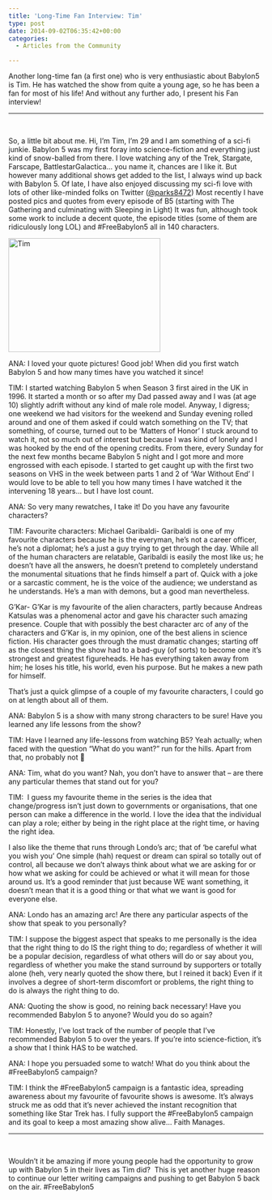 ```yaml
---
title: 'Long-Time Fan Interview: Tim'
type: post
date: 2014-09-02T06:35:42+00:00
categories:
  - Articles from the Community

---
```

Another long-time fan (a first one) who is very enthusiastic about Babylon5 is Tim. He has watched the show from quite a young age, so he has been a fan for most of his life! And without any further ado, I present his Fan interview!

* * *

&nbsp;

So, a little bit about me. Hi, I&#8217;m Tim, I&#8217;m 29 and I am something of a sci-fi junkie. Babylon 5 was my first foray into science-fiction and everything just kind of snow-balled from there. I love watching any of the Trek, Stargate, Farscape, BattlestarGalactica&#8230; you name it, chances are I like it. But however many additional shows get added to the list, I always wind up back with Babylon 5. Of late, I have also enjoyed discussing my sci-fi love with lots of other like-minded folks on Twitter (<a href="https://twitter.com/parks8472" target="_blank">@parks8472</a>) Most recently I have posted pics and quotes from every episode of B5 (starting with The Gathering and culminating with Sleeping in Light) It was fun, although took some work to include a decent quote, the episode titles (some of them are ridiculously long LOL) and #FreeBabylon5 all in 140 characters.

[<img class="aligncenter size-medium wp-image-974" src="http://freeb5:8888/wp-content/uploads/2014/09/Snapshot_20140901-300x225.jpg" alt="Tim" width="300" height="225" />][1]

ANA: I loved your quote pictures! Good job! When did you first watch Babylon 5 and how many times have you watched it since!

TIM: I started watching Babylon 5 when Season 3 first aired in the UK in 1996. It started a month or so after my Dad passed away and I was (at age 10) slightly adrift without any kind of male role model. Anyway, I digress; one weekend we had visitors for the weekend and Sunday evening rolled around and one of them asked if could watch something on the TV; that something, of course, turned out to be &#8216;Matters of Honor&#8217; I stuck around to watch it, not so much out of interest but because I was kind of lonely and I was hooked by the end of the opening credits. From there, every Sunday for the next few months became Babylon 5 night and I got more and more engrossed with each episode. I started to get caught up with the first two seasons on VHS in the week between parts 1 and 2 of &#8216;War Without End&#8217; I would love to be able to tell you how many times I have watched it the intervening 18 years&#8230; but I have lost count.

ANA: So very many rewatches, I take it! Do you have any favourite characters?

TIM: Favourite characters: Michael Garibaldi- Garibaldi is one of my favourite characters because he is the everyman, he&#8217;s not a career officer, he&#8217;s not a diplomat; he&#8217;s a just a guy trying to get through the day. While all of the human characters are relatable, Garibaldi is easily the most like us; he doesn&#8217;t have all the answers, he doesn&#8217;t pretend to completely understand the monumental situations that he finds himself a part of. Quick with a joke or a sarcastic comment, he is the voice of the audience; we understand as he understands. He&#8217;s a man with demons, but a good man nevertheless.

G&#8217;Kar- G&#8217;Kar is my favourite of the alien characters, partly because Andreas Katsulas was a phenomenal actor and gave his character such amazing presence. Couple that with possibly the best character arc of any of the characters and G&#8217;Kar is, in my opinion, one of the best aliens in science fiction. His character goes through the must dramatic changes; starting off as the closest thing the show had to a bad-guy (of sorts) to become one it&#8217;s strongest and greatest figureheads. He has everything taken away from him; he loses his title, his world, even his purpose. But he makes a new path for himself.

That&#8217;s just a quick glimpse of a couple of my favourite characters, I could go on at length about all of them.

ANA: Babylon 5 is a show with many strong characters to be sure! Have you learned any life lessons from the show?

TIM: Have I learned any life-lessons from watching B5? Yeah actually; when faced with the question &#8220;What do you want?&#8221; run for the hills. Apart from that, no probably not 🙂

ANA: Tim, what do you want? Nah, you don’t have to answer that – are there any particular themes that stand out for you?

TIM:  I guess my favourite theme in the series is the idea that change/progress isn&#8217;t just down to governments or organisations, that one person can make a difference in the world. I love the idea that the individual can play a role; either by being in the right place at the right time, or having the right idea.

I also like the theme that runs through Londo&#8217;s arc; that of &#8216;be careful what you wish you&#8217; One simple (hah) request or dream can spiral so totally out of control, all because we don&#8217;t always think about what we are asking for or how what we asking for could be achieved or what it will mean for those around us. It&#8217;s a good reminder that just because WE want something, it doesn&#8217;t mean that it is a good thing or that what we want is good for everyone else.

ANA: Londo has an amazing arc! Are there any particular aspects of the show that speak to you personally?

TIM: I suppose the biggest aspect that speaks to me personally is the idea that the right thing to do IS the right thing to do; regardless of whether it will be a popular decision, regardless of what others will do or say about you, regardless of whether you make the stand surround by supporters or totally alone (heh, very nearly quoted the show there, but I reined it back) Even if it involves a degree of short-term discomfort or problems, the right thing to do is always the right thing to do.

ANA: Quoting the show is good, no reining back necessary! Have you recommended Babylon 5 to anyone? Would you do so again?

TIM: Honestly, I&#8217;ve lost track of the number of people that I&#8217;ve recommended Babylon 5 to over the years. If you&#8217;re into science-fiction, it&#8217;s a show that I think HAS to be watched.

ANA: I hope you persuaded some to watch! What do you think about the #FreeBabylon5 campaign?

TIM: I think the #FreeBabylon5 campaign is a fantastic idea, spreading awareness about my favourite of favourite shows is awesome. It&#8217;s always struck me as odd that it&#8217;s never achieved the instant recognition that something like Star Trek has. I fully support the #FreeBabylon5 campaign and its goal to keep a most amazing show alive&#8230; Faith Manages.

* * *

&nbsp;

Wouldn’t it be amazing if more young people had the opportunity to grow up with Babylon 5 in their lives as Tim did?  This is yet another huge reason to continue our letter writing campaigns and pushing to get Babylon 5 back on the air. #FreeBabylon5

 [1]: http://freeb5:8888/wp-content/uploads/2014/09/Snapshot_20140901.jpg
